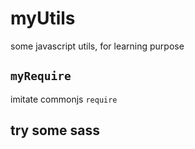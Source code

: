 # myUtils
some javascript utils, for learning purpose


## `myRequire`
imitate commonjs `require`

## try some sass 